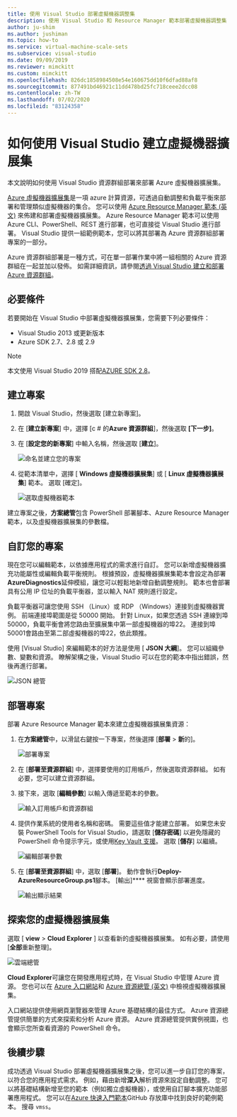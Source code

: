 ```yaml
---
title: 使用 Visual Studio 部署虛擬機器調整集
description: 使用 Visual Studio 和 Resource Manager 範本部署虛擬機器調整集
author: ju-shim
ms.author: jushiman
ms.topic: how-to
ms.service: virtual-machine-scale-sets
ms.subservice: visual-studio
ms.date: 09/09/2019
ms.reviewer: mimckitt
ms.custom: mimckitt
ms.openlocfilehash: 826dc1858984508e54e160675dd10f6dfad88af8
ms.sourcegitcommit: 877491bd46921c11dd478bd25fc718ceee2dcc08
ms.contentlocale: zh-TW
ms.lasthandoff: 07/02/2020
ms.locfileid: "83124358"
---
```

# <a name="how-to-create-a-virtual-machine-scale-set-with-visual-studio"></a>如何使用 Visual Studio 建立虛擬機器擴展集

本文說明如何使用 Visual Studio 資源群組部署來部署 Azure 虛擬機器擴展集。

[Azure 虛擬機器擴展集](https://azure.microsoft.com/blog/azure-vm-scale-sets-public-preview/)是一項 azure 計算資源，可透過自動調整和負載平衡來部署和管理類似虛擬機器的集合。 您可以使用 [Azure Resource Manager 範本 (英文)](https://github.com/Azure/azure-quickstart-templates) 來佈建和部署虛擬機器擴展集。 Azure Resource Manager 範本可以使用 Azure CLI、PowerShell、REST 進行部署，也可直接從 Visual Studio 進行部署。 Visual Studio 提供一組範例範本，您可以將其部署為 Azure 資源群組部署專案的一部分。

Azure 資源群組部署是一種方式，可在單一部署作業中將一組相關的 Azure 資源群組在一起並加以發佈。 如需詳細資訊，請參閱[透過 Visual Studio 建立和部署 Azure 資源群組](../vs-azure-tools-resource-groups-deployment-projects-create-deploy.md)。

## <a name="prerequisites"></a>必要條件

若要開始在 Visual Studio 中部署虛擬機器擴展集，您需要下列必要條件：

* Visual Studio 2013 或更新版本
* Azure SDK 2.7、2.8 或 2.9

>[!NOTE]
>本文使用 Visual Studio 2019 搭配[AZURE SDK 2.8](https://azure.microsoft.com/blog/announcing-the-azure-sdk-2-8-for-net/)。

## <a name="create-a-project"></a>建立專案<a name="creating-a-project"></a> 

1. 開啟 Visual Studio，然後選取 [建立新專案]。

1. 在 [**建立新專案**] 中，選擇 [c # 的**Azure 資源群組**]，然後選取 **[下一步]**。

1. 在 [**設定您的新專案**] 中輸入名稱，然後選取 [**建立**]。

    ![命名並建立您的專案](media/virtual-machine-scale-sets-vs-create/configure-azure-resource-group.png)

1. 從範本清單中，選擇 [ **Windows 虛擬機器擴展集**] 或 [ **Linux 虛擬機器擴展集**] 範本。 選取 [確定]。

   ![選取虛擬機器範本](media/virtual-machine-scale-sets-vs-create/select-vm-template.png)

建立專案之後，**方案總管**包含 PowerShell 部署腳本、Azure Resource Manager 範本，以及虛擬機器擴展集的參數檔。

## <a name="customize-your-project"></a>自訂您的專案

現在您可以編輯範本，以依據應用程式的需求進行自訂。 您可以新增虛擬機器擴充功能屬性或編輯負載平衡規則。 根據預設，虛擬機器擴展集範本會設定為部署**AzureDiagnostics**延伸模組，讓您可以輕鬆地新增自動調整規則。 範本也會部署具有公用 IP 位址的負載平衡器，並以輸入 NAT 規則進行設定。

負載平衡器可讓您使用 SSH （Linux）或 RDP （Windows）連接到虛擬機器實例。 前端連接埠範圍是從 50000 開始。 針對 Linux，如果您透過 SSH 連線到埠50000，負載平衡會將您路由至擴展集中第一部虛擬機器的埠22。 連接到埠50001會路由至第二部虛擬機器的埠22，依此類推。

 使用 [Visual Studio] 來編輯範本的好方法是使用 [ **JSON 大綱**]。 您可以組織參數、變數和資源。 瞭解架構之後，Visual Studio 可以在您的範本中指出錯誤，然後再進行部署。

![JSON 總管](media/virtual-machine-scale-sets-vs-create/json-explorer.png)

## <a name="deploy-the-project"></a>部署專案

部署 Azure Resource Manager 範本來建立虛擬機器擴展集資源：

1. 在**方案總管**中，以滑鼠右鍵按一下專案，然後選擇 [**部署**  >  **新**的]。

    ![部署專案](media/virtual-machine-scale-sets-vs-create/deploy-new-project.png)

1. 在 [**部署至資源群組**] 中，選擇要使用的訂用帳戶，然後選取資源群組。 如有必要，您可以建立資源群組。

1. 接下來，選取 [**編輯參數**] 以輸入傳遞至範本的參數。

   ![輸入訂用帳戶和資源群組](media/virtual-machine-scale-sets-vs-create/deploy-to-resource-group.png)

1. 提供作業系統的使用者名稱和密碼。 需要這些值才能建立部署。 如果您未安裝 PowerShell Tools for Visual Studio，請選取 [**儲存密碼**] 以避免隱藏的 PowerShell 命令提示字元，或使用[Key Vault 支援](https://azure.microsoft.com/blog/keyvault-support-for-arm-templates/)。 選取 [**儲存**] 以繼續。

    ![編輯部署參數](media/virtual-machine-scale-sets-vs-create/edit-deployment-parameters.png)

1. 在 [**部署至資源群組**] 中，選取 [**部署**]。 動作會執行**Deploy-AzureResourceGroup.ps1**腳本。 [輸出]**** 視窗會顯示部署進度。

   ![輸出顯示結果](media/virtual-machine-scale-sets-vs-create/deployment-output.png)

## <a name="explore-your-virtual-machine-scale-set"></a>探索您的虛擬機器擴展集<a name="exploring-your-virtual-machine-scale-set"></a>

選取 [ **view**  >  **Cloud Explorer** ] 以查看新的虛擬機器擴展集。 如有必要，請使用 [**全部**重新整理]。

![雲端總管](media/virtual-machine-scale-sets-vs-create/cloud-explorer.png)

**Cloud Explorer**可讓您在開發應用程式時，在 Visual Studio 中管理 Azure 資源。 您也可以在 [Azure 入口網站](https://portal.azure.com)和 [Azure 資源總管 (英文)](https://resources.azure.com/) 中檢視虛擬機器擴展集。

 入口網站提供使用網頁瀏覽器來管理 Azure 基礎結構的最佳方式。 Azure 資源總管提供簡單的方式來探索和分析 Azure 資源。 Azure 資源總管提供實例視圖，也會顯示您所查看資源的 PowerShell 命令。

## <a name="next-steps"></a>後續步驟

成功透過 Visual Studio 部署虛擬機器擴展集之後，您可以進一步自訂您的專案，以符合您的應用程式需求。 例如，藉由新增**深入**解析資源來設定自動調整。 您可以將基礎結構新增至您的範本（例如獨立虛擬機器），或使用自訂腳本擴充功能部署應用程式。 您可以在[Azure 快速入門範本](https://github.com/Azure/azure-quickstart-templates)GitHub 存放庫中找到良好的範例範本。 搜尋 `vmss`。
